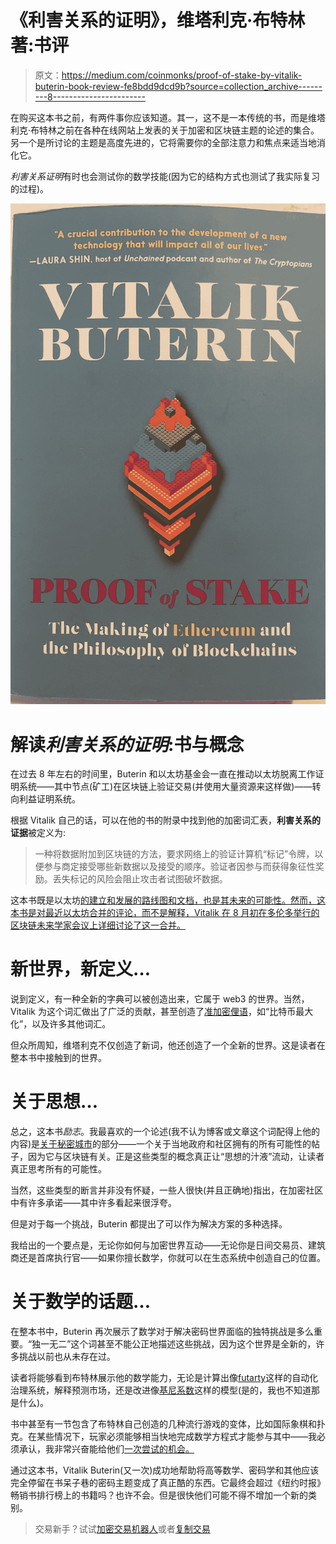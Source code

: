 # 《利害关系的证明》，维塔利克·布特林著:书评

> 原文：<https://medium.com/coinmonks/proof-of-stake-by-vitalik-buterin-book-review-fe8bdd9dcd9b?source=collection_archive---------8----------------------->

在购买这本书之前，有两件事你应该知道。其一，这不是一本传统的书，而是维塔利克·布特林之前在各种在线网站上发表的关于加密和区块链主题的论述的集合。另一个是所讨论的主题是高度先进的，它将需要你的全部注意力和焦点来适当地消化它。

*利害关系证明*有时也会测试你的数学技能(因为它的结构方式也测试了我实际复习的过程)。

![](img/3b522f8d9c60454a9a172e038aa221d0.png)

# 解读*利害关系的证明*:书与概念

在过去 8 年左右的时间里，Buterin 和以太坊基金会一直在推动以太坊脱离工作证明系统——其中节点(矿工)在区块链上验证交易(并使用大量资源来这样做)——转向利益证明系统。

根据 Vitalik 自己的话，可以在他的书的附录中找到他的加密词汇表，**利害关系的证据**被定义为:

> 一种将数据附加到区块链的方法，要求网络上的验证计算机“标记”令牌，以便参与商定接受哪些新数据以及接受的顺序。验证者因参与而获得象征性奖励。丢失标记的风险会阻止攻击者试图破坏数据。

这本书既是以太坊[的建立和发展的路线图和文档，也是其未来的可能性。然而，这本书是对最近以太坊合并的评论，而不是解释，Vitalik 在 8 月初在多伦多举行的区块链未来学家会议上详细讨论了这一合并。](/coinmonks/the-cryptopians-book-review-404f9eb4a103)

# 新世界，新定义…

说到定义，有一种全新的字典可以被创造出来，它属于 web3 的世界。当然，Vitalik 为这个词汇做出了广泛的贡献，甚至创造了[准加密俚语](https://investmentfirms.com/crypto-slang-terms-to-know/)，如“比特币最大化”，以及许多其他词汇。

但众所周知，维塔利克不仅创造了新词，他还创造了一个全新的世界。这是读者在整本书中接触到的世界。

# 关于思想…

总之，这本书*励志*。我最喜欢的一个论述(我不认为博客或文章这个词配得上他的内容)是[关于秘密城市](https://vitalik.ca/general/2021/10/31/cities.html)的部分——一个关于当地政府和社区拥有的所有可能性的帖子，因为它与区块链有关。正是这些类型的概念真正让“思想的汁液”流动，让读者真正思考所有的可能性。

当然，这些类型的断言并非没有怀疑，一些人很快(并且正确地)指出，在加密社区中有许多承诺——其中许多看起来很浮夸。

但是对于每一个挑战，Buterin 都提出了可以作为解决方案的多种选择。

我给出的一个要点是，无论你如何与加密世界互动——无论你是日间交易员、建筑商还是首席执行官——如果你擅长数学，你就可以在生态系统中创造自己的位置。

# 关于数学的话题…

在整本书中，Buterin 再次展示了数学对于解决密码世界面临的独特挑战是多么重要。“独一无二”这个词甚至不能公正地描述这些挑战，因为这个世界是全新的，许多挑战以前也从未存在过。

读者将能够看到布特林展示他的数学能力，无论是计算出像[futarty](https://www.youtube.com/watch?v=PRog7R37MA0)这样的自动化治理系统，解释预测市场，还是改进像[基尼系数](https://vitalik.ca/general/2021/07/29/gini.html)这样的模型(是的，我也不知道那是什么)。

书中甚至有一节包含了布特林自己创造的几种流行游戏的变体，比如国际象棋和扑克。在某些情况下，玩家必须能够相当快地完成数学方程式才能参与其中——我必须承认，我非常兴奋能给他们[一次尝试的机会。](https://vitalik.ca/general/2019/12/24/christmas.html)

通过这本书，Vitalik Buterin(又一次)成功地帮助将高等数学、密码学和其他应该完全停留在书呆子巷的密码主题变成了真正酷的东西。它最终会超过《纽约时报》畅销书排行榜上的书籍吗？也许不会。但是很快他们可能不得不增加一个新的类别。

> 交易新手？试试[加密交易机器人](/coinmonks/crypto-trading-bot-c2ffce8acb2a)或者[复制交易](/coinmonks/top-10-crypto-copy-trading-platforms-for-beginners-d0c37c7d698c)